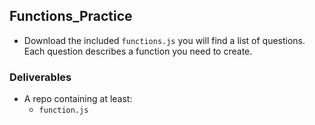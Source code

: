 ## Functions_Practice

* Download the included `functions.js` you will find a list of questions. Each question describes a function you need to create.


### Deliverables

* A repo containing at least:
  * `function.js`
